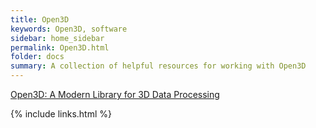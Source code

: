 ```yaml
---
title: Open3D
keywords: Open3D, software
sidebar: home_sidebar
permalink: Open3D.html
folder: docs
summary: A collection of helpful resources for working with Open3D
---
```


[Open3D: A Modern Library for 3D Data Processing](http://www.open3d.org/docs/index.html)

{% include links.html %}
